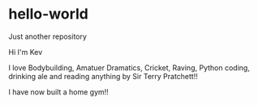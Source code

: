 # hello-world
Just another repository

Hi I'm Kev

I love Bodybuilding, Amatuer Dramatics, Cricket, Raving, Python coding, drinking ale and reading anything by Sir Terry Pratchett!!

I have now built a home gym!!
